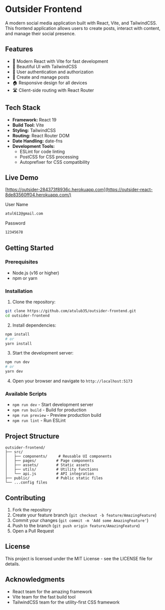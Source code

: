 # Outsider Frontend

A modern social media application built with React, Vite, and TailwindCSS. This frontend application allows users to create posts, interact with content, and manage their social presence.

## Features

- 🚀 Modern React with Vite for fast development
- 🎨 Beautiful UI with TailwindCSS
- 🔐 User authentication and authorization
- 📝 Create and manage posts
- 🏠 Responsive design for all devices
- 🛣️ Client-side routing with React Router

## Tech Stack

- **Framework:** React 19
- **Build Tool:** Vite
- **Styling:** TailwindCSS
- **Routing:** React Router DOM
- **Date Handling:** date-fns
- **Development Tools:**
  - ESLint for code linting
  - PostCSS for CSS processing
  - Autoprefixer for CSS compatibility

## Live Demo
[https://outsider-284373f8936c.herokuapp.com](https://outsider-react-8de83560ff04.herokuapp.com/)

User Name
```bash
atul612@gmail.com
```
Password
```bash
12345678
```

## Getting Started

### Prerequisites

- Node.js (v16 or higher)
- npm or yarn

### Installation

1. Clone the repository:
```bash
git clone https://github.com/atulub35/outsider-frontend.git
cd outsider-frontend
```

2. Install dependencies:
```bash
npm install
# or
yarn install
```

3. Start the development server:
```bash
npm run dev
# or
yarn dev
```

4. Open your browser and navigate to `http://localhost:5173`

### Available Scripts

- `npm run dev` - Start development server
- `npm run build` - Build for production
- `npm run preview` - Preview production build
- `npm run lint` - Run ESLint

## Project Structure

```
outsider-frontend/
├── src/
│   ├── components/     # Reusable UI components
│   ├── pages/         # Page components
│   ├── assets/        # Static assets
│   ├── utils/         # Utility functions
│   └── api.js         # API integration
├── public/            # Public static files
└── ...config files
```

## Contributing

1. Fork the repository
2. Create your feature branch (`git checkout -b feature/AmazingFeature`)
3. Commit your changes (`git commit -m 'Add some AmazingFeature'`)
4. Push to the branch (`git push origin feature/AmazingFeature`)
5. Open a Pull Request

## License

This project is licensed under the MIT License - see the LICENSE file for details.

## Acknowledgments

- React team for the amazing framework
- Vite team for the fast build tool
- TailwindCSS team for the utility-first CSS framework
